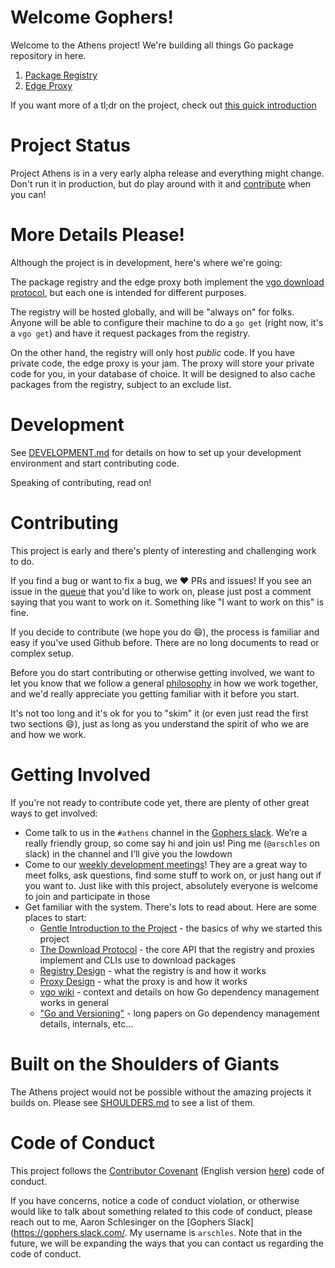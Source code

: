 # Welcome Gophers!

Welcome to the Athens project! We're building all things Go package repository in here. 

1. [Package Registry](./REGISTRY.md)
2. [Edge Proxy](./PROXY.md)

If you want more of a tl;dr on the project, check out [this quick introduction](https://medium.com/@arschles/project-athens-c80606497ce1)

# Project Status

Project Athens is in a very early alpha release and everything might change.
Don't run it in production, but do play around with it and [contribute](#contributing)
when you can!

# More Details Please!

Although the project is in development, here's where we're going:

The package registry and the edge proxy both implement the [vgo download protocol](https://medium.com/@arschles/project-athens-the-download-protocol-2b346926a818), but each one
is intended for different purposes.

The registry will be hosted globally, and will be "always on" for folks. Anyone will be able to 
configure their machine to do a `go get` (right now, it's a `vgo get`) and have it request
packages from the registry.

On the other hand, the registry will only host _public_ code. If you have private code, the
edge proxy is your jam. The proxy will store your private code for you, in your database
of choice. It will be designed to also cache packages from the registry, subject to
an exclude list.

# Development

See [DEVELOPMENT.md](./DEVELOPMENT.md) for details on how to set up your development environment
and start contributing code.

Speaking of contributing, read on!

# Contributing

This project is early and there's plenty of interesting and challenging work to do.

If you find a bug or want to fix a bug, we :heart: PRs and issues! If you see an issue
in the [queue](https://github.com/gomods/athens/issues) that you'd like to work on, please just post a comment saying that you want to work on it. Something like "I want to work on this" is fine.

If you decide to contribute (we hope you do :smile:), the process is familiar and easy if you've used Github before. There are no long documents to read or complex setup.

Before you do start contributing or otherwise getting involved, we want to let you know that we follow a general [philosophy](./PHILOSOPHY.md) in how we work together, and we'd really appreciate you getting familiar with it before you start.

It's not too long and it's ok for you to "skim" it (or even just read the first two sections :smile:), just as long as you understand the spirit of who we are and how we work.

# Getting Involved

If you're not ready to contribute code yet, there are plenty of other great ways to get involved:

- Come talk to us in the `#athens` channel in the [Gophers slack](http://gophers.slack.com/). We’re a really friendly group, so come say hi and join us! Ping me (`@arschles` on slack) in the channel and I’ll give you the lowdown
- Come to our [weekly development meetings](https://docs.google.com/document/d/1xpvgmR1Fq4iy1j975Tb4H_XjeXUQUOAvn0FximUzvIk/edit#)! They are a great way to meet folks, ask questions, find some stuff to work on, or just hang out if you want to. Just like with this project, absolutely everyone is welcome to join and participate in those
- Get familiar with the system. There's lots to read about. Here are some places to start:
    - [Gentle Introduction to the Project](https://medium.com/@arschles/project-athens-c80606497ce1) - the basics of why we started this project
    - [The Download Protocol](https://medium.com/@arschles/project-athens-the-download-protocol-2b346926a818) - the core API that the registry and proxies implement and CLIs use to download packages
    - [Registry Design](./REGISTRY.md) - what the registry is and how it works
    - [Proxy Design](./PROXY.md) - what the proxy is and how it works
    - [vgo wiki](https://github.com/golang/go/wiki/vgo) - context and details on how Go dependency management works in general
    - ["Go and Versioning"](https://research.swtch.com/vgo) - long papers on Go dependency management details, internals, etc...

# Built on the Shoulders of Giants

The Athens project would not be possible without the amazing projects it builds on. Please see 
[SHOULDERS.md](./SHOULDERS.md) to see a list of them.

# Code of Conduct

This project follows the [Contributor Covenant](https://www.contributor-covenant.org/) (English version [here](https://www.contributor-covenant.org/version/1/4/code-of-conduct)) code of conduct.

If you have concerns, notice a code of conduct violation, or otherwise would like to talk about something
related to this code of conduct, please reach out to me, Aaron Schlesinger on the [Gophers Slack](https://gophers.slack.com/. My username is `arschles`. Note that in the future, we will be expanding the
ways that you can contact us regarding the code of conduct.

